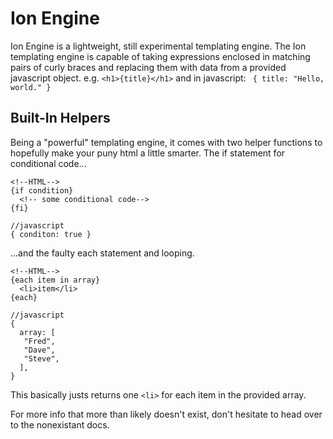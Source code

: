 # Ion Engine
Ion Engine is a lightweight, still experimental templating engine. The Ion templating engine is capable of taking expressions enclosed in matching pairs of curly braces and replacing them with data from a provided javascript object. e.g.
```<h1>{title}</h1>``` and in javascript: ```
{
  title: "Hello, world."
}```


## Built-In Helpers
Being a "powerful" templating engine, it comes with two helper functions to hopefully make your puny html a little smarter.
The if statement for conditional code...
```
<!--HTML-->
{if condition}
  <!-- some conditional code-->
{fi}
```
```
//javascript
{ conditon: true }
```
...and the faulty each statement and looping.
```
<!--HTML-->
{each item in array}
  <li>item</li>
{each}
```
```
//javascript
{ 
  array: [
   "Fred",
   "Dave",
   "Steve",
  ],
}
```
This basically justs returns one ```<li>``` for each item in the provided array.

For more info that more than likely doesn't exist, don't hesitate to head over to the nonexistant docs. 
